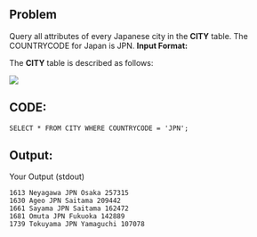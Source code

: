 ## Problem
 Query all attributes of every Japanese city in the **CITY** table. The COUNTRYCODE for Japan is JPN.
 **Input Format:**
 
 The **CITY** table is described as follows:

![](https://s3.amazonaws.com/hr-challenge-images/8137/1449729804-f21d187d0f-CITY.jpg)



## CODE:

    SELECT * FROM CITY WHERE COUNTRYCODE = 'JPN';
    
## Output:
Your Output (stdout)

    1613 Neyagawa JPN Osaka 257315 
    1630 Ageo JPN Saitama 209442 
    1661 Sayama JPN Saitama 162472 
    1681 Omuta JPN Fukuoka 142889 
    1739 Tokuyama JPN Yamaguchi 107078 
    


